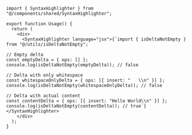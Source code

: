 ﻿```tsx
import { SyntaxHighlighter } from "@/components/shared/SyntaxHighlighter";

export function Usage() {
  return (
    <div>
      <SyntaxHighlighter language="jsx">{`import { isDeltaNotEmpty } from "@/utils/isDeltaNotEmpty";

// Empty delta
const emptyDelta = { ops: [] };
console.log(isDeltaNotEmpty(emptyDelta)); // false

// Delta with only whitespace
const whitespaceOnlyDelta = { ops: [{ insert: "   \\n" }] };
console.log(isDeltaNotEmpty(whitespaceOnlyDelta)); // false

// Delta with actual content
const contentDelta = { ops: [{ insert: "Hello World\\n" }] };
console.log(isDeltaNotEmpty(contentDelta)); // true`}</SyntaxHighlighter>
    </div>
  );
} 
```
